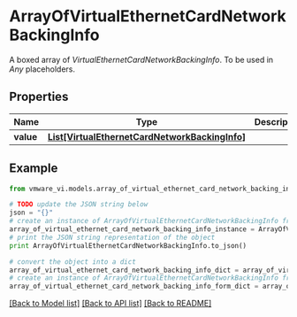 # ArrayOfVirtualEthernetCardNetworkBackingInfo

A boxed array of *VirtualEthernetCardNetworkBackingInfo*. To be used in *Any* placeholders. 

## Properties
Name | Type | Description | Notes
------------ | ------------- | ------------- | -------------
**value** | [**List[VirtualEthernetCardNetworkBackingInfo]**](VirtualEthernetCardNetworkBackingInfo.md) |  | 

## Example

```python
from vmware_vi.models.array_of_virtual_ethernet_card_network_backing_info import ArrayOfVirtualEthernetCardNetworkBackingInfo

# TODO update the JSON string below
json = "{}"
# create an instance of ArrayOfVirtualEthernetCardNetworkBackingInfo from a JSON string
array_of_virtual_ethernet_card_network_backing_info_instance = ArrayOfVirtualEthernetCardNetworkBackingInfo.from_json(json)
# print the JSON string representation of the object
print ArrayOfVirtualEthernetCardNetworkBackingInfo.to_json()

# convert the object into a dict
array_of_virtual_ethernet_card_network_backing_info_dict = array_of_virtual_ethernet_card_network_backing_info_instance.to_dict()
# create an instance of ArrayOfVirtualEthernetCardNetworkBackingInfo from a dict
array_of_virtual_ethernet_card_network_backing_info_form_dict = array_of_virtual_ethernet_card_network_backing_info.from_dict(array_of_virtual_ethernet_card_network_backing_info_dict)
```
[[Back to Model list]](../README.md#documentation-for-models) [[Back to API list]](../README.md#documentation-for-api-endpoints) [[Back to README]](../README.md)


